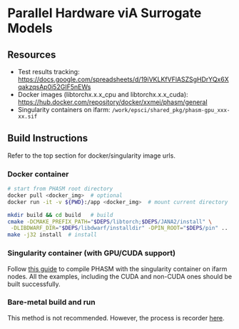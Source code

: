 
# Parallel Hardware viA Surrogate Models

## Resources
- Test results tracking: https://docs.google.com/spreadsheets/d/19iVKLKfVFlASZSgHDrYQx6XqakzqsAp0i52GIF5nEWs
- Docker images (libtorchx.x.x_cpu and libtorchx.x.x_cuda): https://hub.docker.com/repository/docker/xxmei/phasm/general
- Singularity containers on ifarm: `/work/epsci/shared_pkg/phasm-gpu_xxx-xx.sif`

## Build Instructions
Refer to the top section for docker/singularity image urls.

### Docker container

```bash
# start from PHASM root directory
docker pull <docker_img>  # optional
docker run -it -v ${PWD}:/app <docker_img>  # mount current directory

mkdir build && cd build   # build
cmake -DCMAKE_PREFIX_PATH="$DEPS/libtorch;$DEPS/JANA2/install" \
 -DLIBDWARF_DIR="$DEPS/libdwarf/installdir" -DPIN_ROOT="$DEPS/pin" ..
make -j32 install  # install
```

### Singularity container (with GPU/CUDA support)

Follow [this guide](docs/farm_guide_singularity.md) to compile PHASM with the singularity container on ifarm nodes.
All the examples, including the CUDA and non-CUDA ones should be built successfully.


### Bare-metal build and run
This method is not recommended. However, the process is recorder [here](/docs/bare_metal_build.md).
